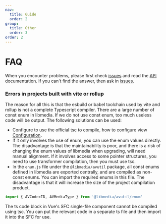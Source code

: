 ```yaml
---
nav:
  title: Guide
  order: 2
group:
  title: Other
  order: 3
order: 2
---
```


# FAQ

When you encounter problems, please first check [issues](https://github.com/zhaohappy/libmedia/issues) and read the [API](../api/index.md) documentation. If you can't find the answer, then ask in
[issues](https://github.com/zhaohappy/libmedia/issues).

### Errors in projects built with vite or rollup

The reason for all this is that the esbuild or babel toolchain used by vite and rollup is not a complete Typescript compiler. There are a large number of const enum in libmedia. If we do not use const enum, too much useless code will be output. The following solutions can be used:

- Configure to use the official tsc to compile, how to configure view [Configuration](./quick-start.md#Compile).
- If it only involves the use of enum, you can use the enum values directly. The disadvantage is that the maintainability is poor, and there is a risk of changing the enum values ​​of libmedia when upgrading, will need manual alignment. If it involves access to some pointer structures, you need to use transformer compilation, then you must use tsc.
- In the ```enum.js``` file under the ```@libmedia/avutil``` package, all const enums defined in libmedia are exported centrally, and are compiled as non-const enums. You can import the required enums in this file. The disadvantage is that it will increase the size of the project compilation product.

```typescript
import { AVCodecID, AVMediaType } from '@libmedia/avutil/enum'
```

The ts code block in Vue's SFC single-file component cannot be compiled using tsc. You can put the relevant code in a separate ts file and then import it into the SFC for use.